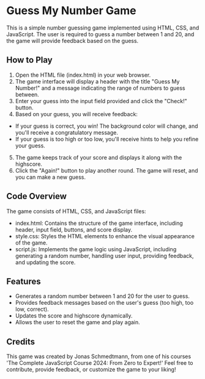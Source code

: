 # Guess My Number Game
This is a simple number guessing game implemented using HTML, CSS, and JavaScript. The user is required to guess a number between 1 and 20, and the game will provide feedback based on the guess.

## How to Play
1. Open the HTML file (index.html) in your web browser.
2. The game interface will display a header with the title "Guess My Number!" and a message indicating the range of numbers to guess between.
3. Enter your guess into the input field provided and click the "Check!" button.
4. Based on your guess, you will receive feedback:
- If your guess is correct, you win! The background color will change, and you'll receive a congratulatory message.
- If your guess is too high or too low, you'll receive hints to help you refine your guess.

5. The game keeps track of your score and displays it along with the highscore.
7. Click the "Again!" button to play another round. The game will reset, and you can make a new guess.
  
## Code Overview
The game consists of HTML, CSS, and JavaScript files:

- index.html: Contains the structure of the game interface, including header, input field, buttons, and score display.
- style.css: Styles the HTML elements to enhance the visual appearance of the game.
- script.js: Implements the game logic using JavaScript, including generating a random number, handling user input, providing feedback, and updating the score.

## Features
- Generates a random number between 1 and 20 for the user to guess.
- Provides feedback messages based on the user's guess (too high, too low, correct).
- Updates the score and highscore dynamically.
- Allows the user to reset the game and play again.

## Credits
This game was created by Jonas Schmedtmann, from one of his courses 'The Complete JavaScript Course 2024: From Zero to Expert!'
Feel free to contribute, provide feedback, or customize the game to your liking!
